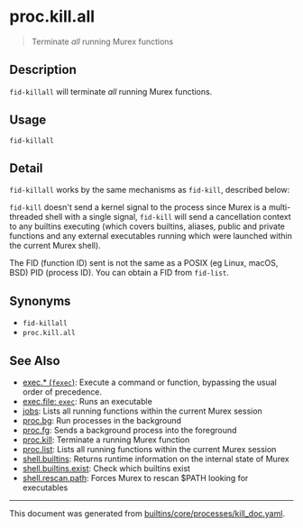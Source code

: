 # proc.kill.all

> Terminate _all_ running Murex functions

## Description

`fid-killall` will terminate _all_ running Murex functions.

## Usage

```
fid-killall
```

## Detail

`fid-killall` works by the same mechanisms as `fid-kill`, described below:

`fid-kill` doesn't send a kernel signal to the process since Murex is
a multi-threaded shell with a single signal, `fid-kill` will send a
cancellation context to any builtins executing (which covers builtins,
aliases, public and private functions and any external executables running
which were launched within the current Murex shell).

The FID (function ID) sent is not the same as a POSIX (eg Linux, macOS, BSD)
PID (process ID). You can obtain a FID from `fid-list`.

## Synonyms

* `fid-killall`
* `proc.kill.all`


## See Also

* [exec.* (`fexec`)](../commands/fexec.md):
  Execute a command or function, bypassing the usual order of precedence.
* [exec.file: `exec`](../commands/exec.md):
  Runs an executable
* [jobs](../commands/fid-list.md):
  Lists all running functions within the current Murex session
* [proc.bg](../commands/bg.md):
  Run processes in the background
* [proc.fg](../commands/fg.md):
  Sends a background process into the foreground
* [proc.kill](../commands/fid-kill.md):
  Terminate a running Murex function
* [proc.list](../commands/fid-list.md):
  Lists all running functions within the current Murex session
* [shell.builtins](../commands/runtime.md):
  Returns runtime information on the internal state of Murex
* [shell.builtins.exist](../commands/bexists.md):
  Check which builtins exist
* [shell.rescan.path](../commands/murex-update-exe-list.md):
  Forces Murex to rescan $PATH looking for executables

<hr/>

This document was generated from [builtins/core/processes/kill_doc.yaml](https://github.com/lmorg/murex/blob/master/builtins/core/processes/kill_doc.yaml).